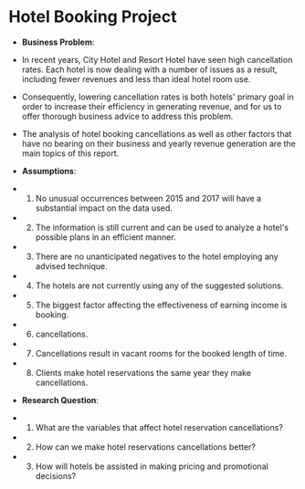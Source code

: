 # Hotel Booking Project

- **Business Problem**:

- In recent years, City Hotel and Resort Hotel have seen high cancellation rates. Each
 hotel is now dealing with a number of issues as a result, including fewer revenues and
 less than ideal hotel room use.
- Consequently, lowering cancellation rates is both hotels'
 primary goal in order to increase their efficiency in generating revenue, and for us to
 offer thorough business advice to address this problem.
- The analysis of hotel booking cancellations as well as other factors that have no bearing
 on their business and yearly revenue generation are the main topics of this report.
 
- **Assumptions**:
  
- 1. No unusual occurrences between 2015 and 2017 will have a substantial impact on the data used.
   
- 2. The information is still current and can be used to analyze a hotel's possible plans in an efficient manner.

- 3. There are no unanticipated negatives to the hotel employing any advised technique.

- 4. The hotels are not currently using any of the suggested solutions.

- 5. The biggest factor affecting the effectiveness of earning income is booking.

- 6. cancellations.

 - 7. Cancellations result in vacant rooms for the booked length of time.
  
 - 8. Clients make hotel reservations the same year they make cancellations.
 
 - **Research Question**:

- 1. What are the variables that affect hotel reservation cancellations?
- 2. How can we make hotel reservations cancellations better?
- 3. How will hotels be assisted in making pricing and promotional decisions?
